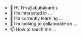 - 👋 Hi, I’m @abubakardls
- 👀 I’m interested in ...
- 🌱 I’m currently learning ...
- 💞️ I’m looking to collaborate on ...
- 📫 How to reach me ...

<!---
abubakardls/abubakardls is a ✨ special ✨ repository because its `README.md` (this file) appears on your GitHub profile.
You can click the Preview link to take a look at your changes.
--->
